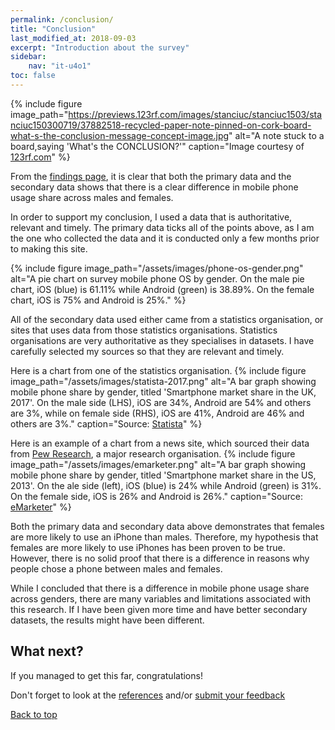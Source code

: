 ```yaml
---
permalink: /conclusion/
title: "Conclusion"
last_modified_at: 2018-09-03
excerpt: "Introduction about the survey"
sidebar:
    nav: "it-u4o1"
toc: false
---
```

{% include figure image_path="https://previews.123rf.com/images/stanciuc/stanciuc1503/stanciuc150300719/37882518-recycled-paper-note-pinned-on-cork-board-what-s-the-conclusion-message-concept-image.jpg" alt="A note stuck to a board,saying 'What's the CONCLUSION?'" caption="Image courtesy of [123rf.com](https://www.123rf.com/photo_37882518_recycled-paper-note-pinned-on-cork-board-what-s-the-conclusion-message-concept-image.html)" %}

From the [findings page](https://megascrapper.github.io/mobile-phones-and-gender/findings/), it is clear that both the primary data and the secondary data shows that there is a clear difference in mobile phone usage share across males and females.

In order to support my conclusion, I used a data that is authoritative, relevant and timely. The primary data ticks all of the points above, as I am the one who collected the data and it is conducted only a few months prior to making this site.

{% include figure image_path="/assets/images/phone-os-gender.png" alt="A pie chart on survey mobile phone OS by gender. On the male pie chart, iOS (blue) is 61.11% while Android (green) is 38.89%. On the female chart, iOS is 75% and Android is 25%." %}

All of the secondary data used either came from a statistics organisation, or sites that uses data from those statistics organisations. Statistics organisations are very authoritative as they specialises in datasets. I have carefully selected my sources so that they are relevant and timely.

Here is a chart from one of the statistics organisation.
{% include figure image_path="/assets/images/statista-2017.png" alt="A bar graph showing mobile phone share by gender, titled 'Smartphone market share in the UK, 2017'. On the male side (LHS), iOS are 34%, Android are 54% and others are 3%, while on female side (RHS), iOS are 41%, Android are 46% and others are 3%." caption="Source: [Statista](https://www.statista.com/statistics/732632/share-of-cell-phone-brands-owned-in-the-uk-by-gender/)" %}

Here is an example of a chart from a news site, which sourced their data from [Pew Research](http://www.pew.org/), a major research organisation.
{% include figure image_path="/assets/images/emarketer.png" alt="A bar graph showing mobile phone share by gender, titled 'Smartphone market share in the US, 2013'. On the ale side (left), iOS (blue) is 24% while Android (green) is 31%. On the female side, iOS is 26% and Android is 26%." caption="Source: [eMarketer](https://www.emarketer.com/Article/US-Smartphone-OS-Race-Still-Close-Men-Younger-Users-Favor-Android/1009961)" %}

Both the primary data and secondary data above demonstrates that females are more likely to use an iPhone than males. Therefore, my hypothesis that females are more likely to use iPhones has been proven to be true. However, there is no solid proof that there is a difference in reasons why people chose a phone between males and females.

While I concluded that there is a difference in mobile phone usage share across genders, there are many variables and limitations associated with this research. If I have been given more time and have better secondary datasets, the results might have been different.

## What next?
If you managed to get this far, congratulations!

Don't forget to look at the [references](/mobile-phones-and-gender/credits/) and/or [submit your feedback](/mobile-phones-and-gender/feedback/)

[Back to top](#top)
